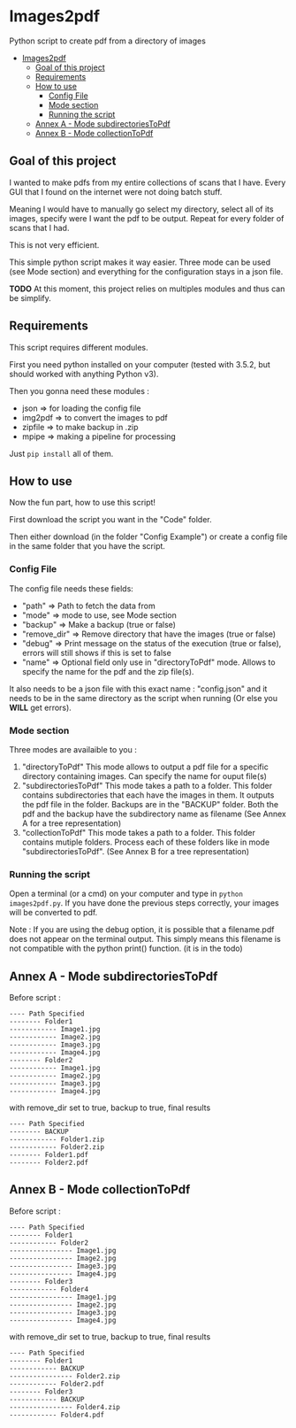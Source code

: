 # Images2pdf

Python script to create pdf from a directory of images

<!-- TOC depthFrom:1 depthTo:6 withLinks:1 updateOnSave:1 orderedList:0 -->

- [Images2pdf](#images2pdf)
	- [Goal of this project](#goal-of-this-project)
	- [Requirements](#requirements)
	- [How to use](#how-to-use)
		- [Config File](#config-file)
		- [Mode section](#mode-section)
		- [Running the script](#running-the-script)
	- [Annex A - Mode subdirectoriesToPdf](#annex-a-mode-subdirectoriestopdf)
	- [Annex B - Mode collectionToPdf](#annex-b-mode-collectiontopdf)

<!-- /TOC -->

## Goal of this project

I wanted to make pdfs from my entire collections of scans that I have. Every GUI that I found on the internet were not doing batch stuff.

Meaning I would have to manually go select my directory, select all of its images, specify were I want the pdf to be output. Repeat for every folder of scans that I had.

This is not very efficient.

This simple python script makes it way easier. Three mode can be used (see Mode section) and everything for the configuration stays in a json file.

**TODO** At this moment, this project relies on multiples modules and thus can be simplify.

## Requirements

This script requires different modules.

First you need python installed on your computer (tested with 3.5.2, but should worked with anything Python v3).

Then you gonna need these modules :
  - json => for loading the config file
  - img2pdf => to convert the images to pdf
  - zipfile => to make backup in .zip
  - mpipe => making a pipeline for processing

Just ```pip install``` all of them.

## How to use
Now the fun part, how to use this script!

First download the script you want in the "Code" folder.

Then either download (in the folder "Config Example") or create a config file in the same folder that you have the script.

### Config File
The config file needs these fields:
  - "path" => Path to fetch the data from
  - "mode" => mode to use, see Mode section
  - "backup" => Make a backup (true or false)
  - "remove_dir" => Remove directory that have the images (true or false)
  - "debug" => Print message on the status of the execution (true or false), errors will still shows if this is set to false
  - "name" => Optional field only use in "directoryToPdf" mode. Allows to specify the name for the pdf and the zip file(s).

It also needs to be a json file with this exact name : "config.json" and it needs to be in the same directory as the script when running (Or else you **WILL** get errors).

### Mode section
Three modes are availaible to you :
   1. "directoryToPdf"
    This mode allows to output a pdf file for a specific directory containing images. Can specify the name for ouput file(s)
  2. "subdirectoriesToPdf"
    This mode takes a path to a folder. This folder contains subdirectories that each have the images in them. It outputs the pdf file in the folder. Backups are in the "BACKUP" folder. Both the pdf and the backup have the subdirectory     name as filename (See Annex A for a tree representation)
  3. "collectionToPdf"
    This mode takes a path to a folder. This folder contains mutiple folders. Process each of these folders like in mode "subdirectoriesToPdf". (See Annex B for a tree representation)

### Running the script
Open a terminal (or a cmd) on your computer and type in ```python images2pdf.py```. If you have done the previous steps correctly, your images will be converted to pdf.

Note : If you are using the debug option, it is possible that a filename.pdf does not appear on the terminal output. This simply means this filename is not compatible with the python print() function. (it is in the todo)

## Annex A - Mode subdirectoriesToPdf
Before script :
```
---- Path Specified
-------- Folder1
------------ Image1.jpg
------------ Image2.jpg
------------ Image3.jpg
------------ Image4.jpg
-------- Folder2
------------ Image1.jpg
------------ Image2.jpg
------------ Image3.jpg
------------ Image4.jpg
```
with remove_dir set to true, backup to true, final results
```
---- Path Specified
-------- BACKUP
------------ Folder1.zip
------------ Folder2.zip
-------- Folder1.pdf
-------- Folder2.pdf
```

## Annex B - Mode collectionToPdf
Before script :
```
---- Path Specified
-------- Folder1
------------ Folder2
---------------- Image1.jpg
---------------- Image2.jpg
---------------- Image3.jpg
---------------- Image4.jpg
-------- Folder3
------------ Folder4
---------------- Image1.jpg
---------------- Image2.jpg
---------------- Image3.jpg
---------------- Image4.jpg
```
with remove_dir set to true, backup to true, final results
```
---- Path Specified
-------- Folder1
------------ BACKUP
---------------- Folder2.zip
------------ Folder2.pdf
-------- Folder3
------------ BACKUP
---------------- Folder4.zip
------------ Folder4.pdf
```
